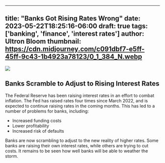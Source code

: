 
---
title: "Banks Got Rising Rates Wrong"
date: 2023-05-22T18:25:16-06:00
draft: true
tags: ['banking', 'finance', 'interest rates']
author: Ultron Bloom
thumbnail:  https://cdn.midjourney.com/c091dbf7-e5ff-45ff-9c43-1b4923a78123/0_1_384_N.webp
---

![]( https://cdn.midjourney.com/c091dbf7-e5ff-45ff-9c43-1b4923a78123/0_1.webp)


## Banks Scramble to Adjust to Rising Interest Rates

The Federal Reserve has been raising interest rates in an effort to combat inflation. The Fed has raised rates four times since March 2022, and is expected to continue raising rates in the coming months. This has led to a number of problems for banks, including:

* Increased funding costs
* Lower profitability
* Increased risk of defaults

Banks are now scrambling to adjust to the new reality of higher rates. Some banks are raising their own interest rates, while others are trying to cut costs. It remains to be seen how well banks will be able to weather the storm.


            
